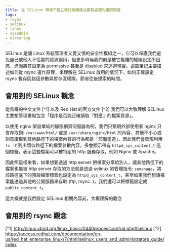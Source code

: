```yaml
---
title: 在 SELinux 環境下建立發行版鏡像站需要處理的權限問題
tags:
- rsync
- selinux
- linux
- sysadmin
- mirroring
---
```


SELinux 是讓 Linux 系統管理者又愛又恨的安全性模組之一，它可以保護我們避免自己或他人不恰當的資源誤用，但更多時候我們則是被它複雜的權限設定所困惑，進而將其設定為 permissive 甚至是 disabled 來逃避現實。這篇筆記主要描述如何從 rsync 運作原理，來理解在 SELinux 啟用的情況下，如何正確設定 rsync 暫存區路徑參數與暫存區權限，節省往後摸索的時間。

<!--more-->

## 會用到的 SELinux 觀念

從鳥哥的中文文件 [^1] 以及 Red Hat 的官方文件 [^2] 我們可以大致理解 SELinux 主要想管理重點包含「程序是否能正確讀取『對應』的檔案資源」。

以使用 nginx 架設單純的靜態網頁伺服器為例，我們只預期外部使用者 nginx 只會存取到: `/var/www/html/` 或是 `/usr/share/nginx/html` 的內容，其他不小心或刻意讀取到其他路徑下的檔案內容的行為都是「邪魔歪道」，因此我們會發現利用 `ls -Z` 列出類似路徑下的檔案參數內容，多會顯示帶有 `httpd_sys_content_t` 這個標籤，表示這些檔案可以被特定的 http 服務存取，例如 Nginx 或 Apache。

因此照這樣來看，如果想要透過 http server 把檔案分享給別人，讓其他路徑下的檔案也能被 http server 存取的方法就是透過 selinux 的管理指令: `semanage`，將該路徑底下的預設檔案標籤也設定為 `httpd_sys_content_t`，甚至如果我們想讓檔案能透過其他的公開服務來存取 (ftp, rsync..)，我們還可以把標籤設定成 `public_content_t`。

這大概就是我們設定 SELinux 相關內容前，大概理解的觀念

## 會用到的 rsync 觀念

[^1] http://linux.vbird.org/linux_basic/0440processcontrol.php#selinux
[^2] https://access.redhat.com/documentation/en-us/red_hat_enterprise_linux/7/html/selinux_users_and_administrators_guide/index
